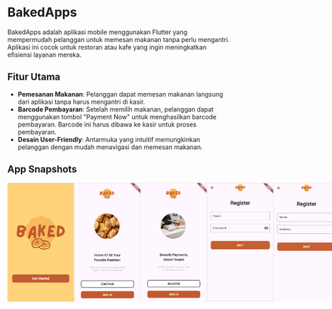 # BakedApps

BakedApps adalah aplikasi mobile menggunakan Flutter yang mempermudah pelanggan untuk memesan makanan tanpa perlu mengantri. Aplikasi ini cocok untuk restoran atau kafe yang ingin meningkatkan efisiensi layanan mereka.

## Fitur Utama

- **Pemesanan Makanan**: Pelanggan dapat memesan makanan langsung dari aplikasi tanpa harus mengantri di kasir.
- **Barcode Pembayaran**: Setelah memilih makanan, pelanggan dapat menggunakan tombol "Payment Now" untuk menghasilkan barcode pembayaran. Barcode ini harus dibawa ke kasir untuk proses pembayaran.
- **Desain User-Friendly**: Antarmuka yang intuitif memungkinkan pelanggan dengan mudah menavigasi dan memesan makanan.

## App Snapshots

<div style="display: flex; justify-content: space-between;">
  <img src="images/snapshoot/image.png" alt="Screenshot 1" width="150"/>
  <img src="images/snapshoot/image-1.png" alt="Screenshot 2" width="150"/>
  <img src="images/snapshoot/image-4.png" alt="Screenshot 3" width="150"/>
  <img src="images/snapshoot/image-3.png" alt="Screenshot 4" width="150"/>
  <img src="images/snapshoot/image-5.png" alt="Screenshot 5" width="150"/>
  <img src="images/snapshoot/image-6.png" alt="Screenshot 6" width="150"/>
  <img src="images/snapshoot/image-7.png" alt="Screenshot 7" width="150"/>
  <img src="images/snapshoot/image-8.png" alt="Screenshot 8" width="150"/>
  <img src="images/snapshoot/image-10.png" alt="Screenshot 9" width="150"/>
  <img src="images/snapshoot/image-9.png" alt="Screenshot 10" width="150"/>
  <img src="images/snapshoot/image-11.png" alt="Screenshot 11" width="150"/>
  <img src="images/snapshoot/image-12.png" alt="Screenshot 12" width="150"/>
  <img src="images/snapshoot/image-13.png" alt="Screenshot 13" width="150"/>
</div>
